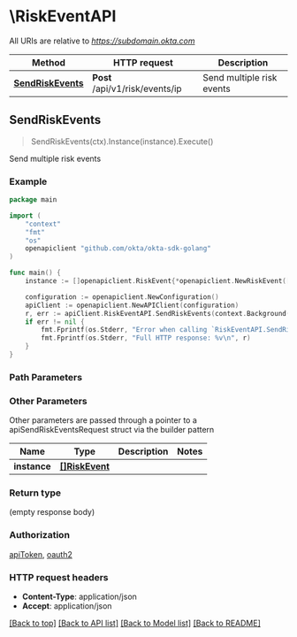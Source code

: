 # \RiskEventAPI

All URIs are relative to *https://subdomain.okta.com*

Method | HTTP request | Description
------------- | ------------- | -------------
[**SendRiskEvents**](RiskEventAPI.md#SendRiskEvents) | **Post** /api/v1/risk/events/ip | Send multiple risk events



## SendRiskEvents

> SendRiskEvents(ctx).Instance(instance).Execute()

Send multiple risk events



### Example

```go
package main

import (
	"context"
	"fmt"
	"os"
	openapiclient "github.com/okta/okta-sdk-golang"
)

func main() {
	instance := []openapiclient.RiskEvent{*openapiclient.NewRiskEvent([]openapiclient.RiskEventSubject{*openapiclient.NewRiskEventSubject("Ip_example", "RiskLevel_example")})} // []RiskEvent | 

	configuration := openapiclient.NewConfiguration()
	apiClient := openapiclient.NewAPIClient(configuration)
	r, err := apiClient.RiskEventAPI.SendRiskEvents(context.Background()).Instance(instance).Execute()
	if err != nil {
		fmt.Fprintf(os.Stderr, "Error when calling `RiskEventAPI.SendRiskEvents``: %v\n", err)
		fmt.Fprintf(os.Stderr, "Full HTTP response: %v\n", r)
	}
}
```

### Path Parameters



### Other Parameters

Other parameters are passed through a pointer to a apiSendRiskEventsRequest struct via the builder pattern


Name | Type | Description  | Notes
------------- | ------------- | ------------- | -------------
 **instance** | [**[]RiskEvent**](RiskEvent.md) |  | 

### Return type

 (empty response body)

### Authorization

[apiToken](../README.md#apiToken), [oauth2](../README.md#oauth2)

### HTTP request headers

- **Content-Type**: application/json
- **Accept**: application/json

[[Back to top]](#) [[Back to API list]](../README.md#documentation-for-api-endpoints)
[[Back to Model list]](../README.md#documentation-for-models)
[[Back to README]](../README.md)

